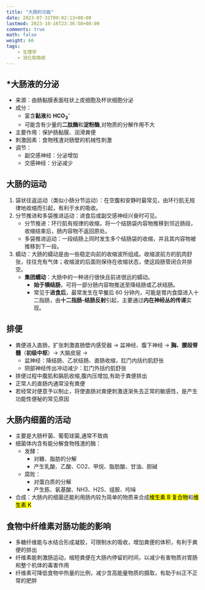 ```yaml
---
title: "大肠的功能"
date: 2023-07-31T09:02:13+08:00
lastmod: 2023-10-16T23:36:58+08:00
comments: true
math: false
weight: 66
tags:
    - 生理学
    - 消化和吸收
---
```


## \*大肠液的分泌

- 来源：由肠黏膜表面柱状上皮细胞及杯状细胞分泌
- 成分：
    - 富含**黏液**和 **HCO<sub>3</sub><sup>-</sup>**
    - 可能含有少量的**二肽酶**和**淀粉酶**,对物质的分解作用不大
- 主要作用：保护肠黏膜、润滑粪便
- 刺激因素：食物残渣对肠壁的机械性刺激
- 调节：
    - 副交感神经：分泌增加
    - 交感神经：分泌减少

## 大肠的运动

1. 袋状往返运动（类似小肠分节运动）：在空腹和安静时最常见，由环行肌无规律地收缩而引起，有利于水的吸收。
2. 分节推进和多袋推进运动：进食后或副交感神经兴奋时可见。
    - 分节推进：环行肌有规律的收缩，将一个结肠袋内容物推移到邻近肠段，收缩结束后，肠内容物不返回原处。
    - 多袋推进运动：一段结肠上同时发生多个结肠袋的收缩，并且其内容物被推移到下一段。
3. 蠕动：大肠的蠕动是由一些稳定向前的收缩波所组成。收缩波前方的肌肉舒张，往往充有气体；收缩波的后面则保待在收缩状态，使这段肠管闭合并排空。
    - **集团蠕动**：大肠中的一种进行很快且前进很远的蠕动。
        - **始于横结肠**，可将一部分肠内容物推送至降结肠或乙状结肠。
        - 常见于**进食后**，最常发生在早餐后 60 分钟内，可能是胃内食糜进入十二指肠，由**十二指肠-结肠反射**引起，主要通过**内在神经丛的传递**实现。

## 排便

- 粪便进入直肠，扩张刺激直肠壁内感受器 → 盆神经、腹下神经 → **胸、腰段脊髓**（**初级中枢**）→ 大脑皮层 →
    - 盆神经：降结肠、乙状结肠、直肠收缩，肛门内括约肌舒张
    - 阴部神经传出冲动减少：肛门外括约肌舒张
- 排便过程中腹肌和膈肌收缩,腹内压增加,有助于粪便排出
- 正常人的直肠内通常没有粪便
- 若经常对便意予以制止，将使直肠对粪便刺激逐渐失去正常的敏感性，是产生功能性便秘的常见原因

## 大肠内细菌的活动

- 主要是大肠杆菌、葡萄球菌,通常不致病
- 细菌体内含有能分解食物残渣的酶：
    - 发酵：
        - 对糖、脂肪的分解
        - 产生乳酸、乙酸、CO2、甲烷、脂肪酸、甘油、胆碱
    - 腐败：
        - 对蛋白质的分解
        - 产生胨、氨基酸、NH3、H2S、组胺、吲哚
- 合成：大肠内的细菌还能利用肠内较为简单的物质来合成<mark>维生素 B 复合物</mark>和<mark>维生素 K</mark>


## 食物中纤维素对肠功能的影响

- 多糖纤维能与水结合形成凝胶，可限制水的吸收，增加粪便的体积，有利于粪便的排出
- 纤维素能刺激肠运动，缩短粪便在大肠内停留的时间，以减少有害物质对胃肠和整个机体的毒害作用
- 纤维素可降低食物中热量的比例，减少含高能量物质的摄取，有助于纠正不正常的肥胖

